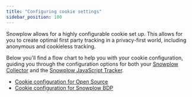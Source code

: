 ```yaml
---
title: "Configuring cookie settings"
sidebar_position: 100
---
```


Snowplow allows for a highly configurable cookie set up. This allows for you to create optimal first party tracking in a privacy-first world, including anonymous and cookieless tracking.

Below you'll find a flow chart to help you with your cookie configuration, guiding you through the configuration options for both your [Snowplow Collector](/docs/pipeline-components-and-applications/stream-collector/index.md) and the [Snowplow JavaScript Tracker](/docs//collecting-data/collecting-from-own-applications/javascript-trackers/index.md).

- [Cookie configuration for Open Source](pathname:///assets/config-calculator-snowplow-open-source.pdf)
- [Cookie configuration for Snowplow BDP](pathname:///assets/config-calculator-snowplow-bdp.pdf)
